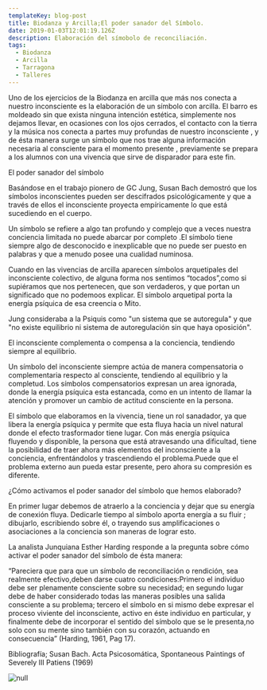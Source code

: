 ```yaml
---
templateKey: blog-post
title: Biodanza y Arcilla;El poder sanador del Símbolo.
date: 2019-01-03T12:01:19.126Z
description: Elaboración del símobolo de reconciliación.
tags:
  - Biodanza
  - Arcilla
  - Tarragona
  - Talleres
---
```

Uno de los ejercicios de la Biodanza en arcilla que más nos conecta a nuestro inconsciente es la elaboración de un símbolo con arcilla. El barro es moldeado sin que exista ninguna intención estética, simplemente nos dejamos llevar, en ocasiones con los ojos cerrados,   el contacto con la tierra y la música nos conecta a partes muy profundas  de nuestro inconsciente , y de ésta manera surge un símbolo que nos trae alguna información  necesaria al consciente para el momento presente , previamente se prepara a los alumnos con una vivencia que sirve de disparador para este fin.

El poder sanador del símbolo

Basándose en el trabajo pionero de GC Jung, Susan Bach demostró que los símbolos inconscientes pueden ser descifrados psicológicamente y que a través de ellos el inconsciente proyecta empíricamente lo que está sucediendo en el cuerpo.

Un símbolo se refiere a algo tan profundo y complejo que a veces nuestra conciencia limitada no puede abarcar por completo .El símbolo tiene siempre algo de desconocido e inexplicable que no puede ser puesto en palabras y que a menudo posee una cualidad numinosa.

Cuando en las vivencias de arcilla aparecen símbolos arquetipales del inconsciente colectivo, de alguna forma nos sentimos “tocados”,como si supiéramos que nos pertenecen, que son verdaderos, y que portan un significado que no podemoos explicar. El símbolo arquetipal porta la energía psíquica de esa creencia o Mito.

Jung consideraba a la Psiquis como "un sistema que se autoregula" y que "no existe equilibrio ni sistema de autoregulación sin que haya oposición".

El inconsciente complementa o compensa a la conciencia, tendiendo siempre al equilibrio.

Un símbolo del inconsciente siempre actúa de manera compensatoria o complementaria respecto al consciente, tendiendo al equilibrio y la completud. Los símbolos compensatorios expresan un area ignorada, donde la energía psíquica esta estancada, como en un intento de llamar la atención y promover un cambio de actitud consciente en la persona.

El símbolo que elaboramos en la vivencia, tiene un rol sanadador, ya que  libera la energía psíquica y permite que esta fluya hacia un nivel natural donde el efecto trasformador tiene lugar. Con más energía psíquica fluyendo y disponible, la persona que está atravesando una dificultad, tiene la posibilidad de traer ahora más elementos del inconsciente a la conciencia, enfrentándolos y trascendiendo el problema.Puede que el problema externo aun pueda estar presente, pero ahora su compresión es diferente.

¿Cómo activamos el poder sanador del símbolo que hemos elaborado?

En primer lugar debemos de atraerlo a la conciencia y dejar que su energía de conexión fluya. Dedicarle tiempo al símbolo aporta energía a su fluir ; dibujarlo, escribiendo sobre él, o trayendo sus amplificaciones o asociaciones a la conciencia son maneras de lograr esto.

La analista Junquiana Esther Harding responde a la pregunta sobre cómo activar el poder sanador del símbolo de ésta manera:

“Pareciera que para que un símbolo de reconciliación o rendición, sea realmente efectivo,deben darse cuatro condiciones:Primero el individuo debe ser plenamente consciente sobre su necesidad; en segundo lugar debe de haber considerado todas las maneras posibles una salida consciente a su problema; tercero el símbolo en si mismo debe expresar el proceso viviente del inconsciente, activo en éste individuo en particular, y finalmente debe de incorporar el sentido del símbolo que se le presenta,no solo con su mente sino también con su corazón, actuando en consecuencia” (Harding, 1961, Pag 17).







Bibliografía; Susan Bach. Acta Psicosomática, Spontaneous Paintings of Severely III Patiens (1969)

![null](/img/http-_2.bp.blogspot.com_-aalzs68oq9o_u3qpdtkbmui_aaaaaaaaanq_i-9kjdw7paa_s1600_01-coyolxauhqui-templo-mayor.jpg)
